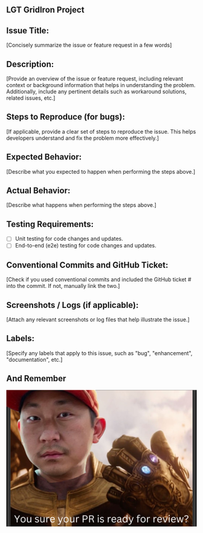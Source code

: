 ## LGT GridIron Project

## Issue Title:
[Concisely summarize the issue or feature request in a few words]

## Description:
[Provide an overview of the issue or feature request, including relevant context or background information that helps in understanding the problem. Additionally, include any pertinent details such as workaround solutions, related issues, etc.]

## Steps to Reproduce (for bugs):
[If applicable, provide a clear set of steps to reproduce the issue. This helps developers understand and fix the problem more effectively.]

## Expected Behavior:
[Describe what you expected to happen when performing the steps above.]

## Actual Behavior:
[Describe what happens when performing the steps above.]

## Testing Requirements:
- [ ] Unit testing for code changes and updates.
- [ ] End-to-end (e2e) testing for code changes and updates.

## Conventional Commits and GitHub Ticket:
[Check if you used conventional commits and included the GitHub ticket # into the commit. If not, manually link the two.]

## Screenshots / Logs (if applicable):
[Attach any relevant screenshots or log files that help illustrate the issue.]

## Labels:
[Specify any labels that apply to this issue, such as "bug", "enhancement", "documentation", etc.]

## And Remember 
![Screenshot](/public/assets/storybook/shashi.png)
